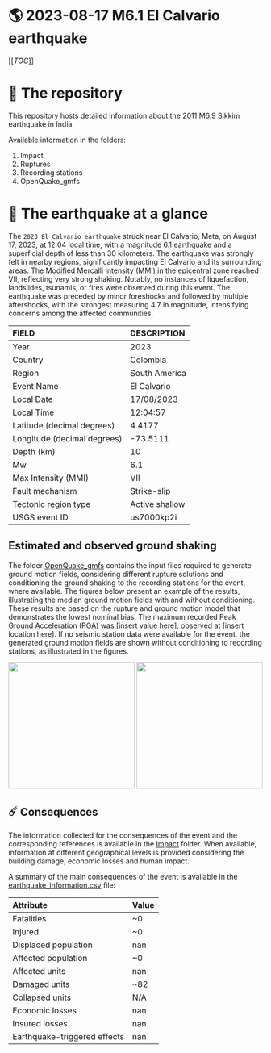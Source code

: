 # 🌎 2023-08-17 M6.1 El Calvario earthquake
[[_TOC_]]

# 📂 The repository

This repository hosts detailed information about the 2011 M6.9 Sikkim earthquake in India.

Available information in the folders:

1. Impact
2. Ruptures
3. Recording stations
4. OpenQuake_gmfs


# 🚀 The earthquake at a glance 

The `2023 El Calvario earthquake` struck near El Calvario, Meta, on August 17, 2023, at 12:04 local time, with a magnitude 6.1 earthquake and a superficial depth of less than 30 kilometers. The earthquake was strongly felt in nearby regions, significantly impacting El Calvario and its surrounding areas. The Modified Mercalli Intensity (MMI) in the epicentral zone reached VII, reflecting very strong shaking. Notably, no instances of liquefaction, landslides, tsunamis, or fires were observed during this event. The earthquake was preceded by minor foreshocks and followed by multiple aftershocks, with the strongest measuring 4.7 in magnitude, intensifying concerns among the affected communities.

| FIELD | DESCRIPTION |
|:-------|:-------------|
| Year | 2023 |
| Country | Colombia |
| Region | South America |
| Event Name | El Calvario |
| Local Date | 17/08/2023 |
| Local Time | 12:04:57 |
| Latitude (decimal degrees) | 4.4177 |
| Longitude (decimal degrees) | -73.5111 |
| Depth (km) | 10 |
| Mw | 6.1 |
| Max Intensity (MMI) | VII |
| Fault mechanism | Strike-slip |
| Tectonic region type | Active shallow |
| USGS event ID | us7000kp2i |

## Estimated and observed ground shaking

The folder [OpenQuake_gmfs](./OpenQuake_gmfs/) contains the input files required to generate ground motion fields, considering different rupture solutions and conditioning the ground shaking to the recording stations for the event, where available. The figures below present an example of the results, illustrating the median ground motion fields with and without conditioning. These results are based on the rupture and ground motion model that demonstrates the lowest nominal bias. The maximum recorded Peak Ground Acceleration (PGA) was [insert value here], observed at [insert location here]. If no seismic station data were available for the event, the generated ground motion fields are shown without conditioning to recording stations, as illustrated in the figures.

<img src="./4.OpenQuake_gmfs/median_gmf_stations_none.png" height="250">
<img src="./4.OpenQuake_gmfs/median_gmf_stations_seismic.png" height="250">

## ☄️ Consequences

The information collected for the consequences of the event and the corresponding references is available in the [Impact](./Impact) folder. When available, information at different geographical levels is provided considering the building damage, economic losses and human impact.

A summary of the main consequences of the event is available in the [earthquake_information.csv](./earthquake_information.csv) file:

| Attribute | Value |
|:-------|:-------------|
| Fatalities | ~0 |
| Injured | ~0 |
| Displaced population | nan |
| Affected population | ~0 |
| Affected units | nan |
| Damaged units | ~82 |
| Collapsed units | N/A |
| Economic losses | nan |
| Insured losses | nan |
| Earthquake-triggered effects | nan |
